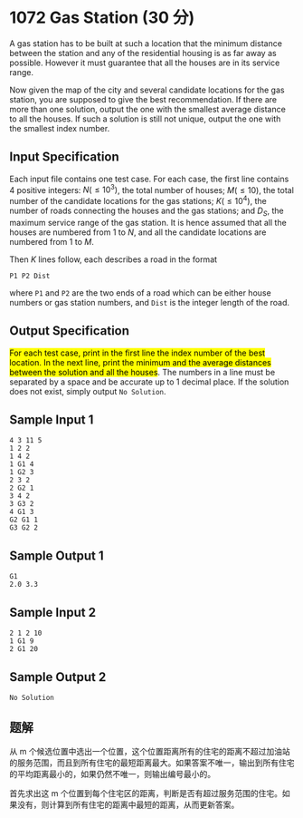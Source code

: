 # 1072 Gas Station (30 分)

A gas station has to be built at such a location that the minimum distance between the station and any of the residential housing is as far away as possible. However it must guarantee that all the houses are in its service range.

Now given the map of the city and several candidate locations for the gas station, you are supposed to give the best recommendation. If there are more than one solution, output the one with the smallest average distance to all the houses. If such a solution is still not unique, output the one with the smallest index number.

## Input Specification

Each input file contains one test case. For each case, the first line contains 4 positive integers: $N (≤10^3)$, the total number of houses; $M (≤10)$, the total number of the candidate locations for the gas stations; $K (≤10^4)$, the number of roads connecting the houses and the gas stations; and $D_S$, the maximum service range of the gas station. It is hence assumed that all the houses are numbered from 1 to $N$, and all the candidate locations are numbered from $1$ to $M$.

Then $K$ lines follow, each describes a road in the format

    P1 P2 Dist

where `P1` and `P2` are the two ends of a road which can be either house numbers or gas station numbers, and `Dist` is the integer length of the road.

## Output Specification

<mark>For each test case, print in the first line the index number of the best location. In the next line, print the minimum and the average distances between the solution and all the houses</mark>. The numbers in a line must be separated by a space and be accurate up to 1 decimal place. If the solution does not exist, simply output `No Solution`.

## Sample Input 1

    4 3 11 5
    1 2 2
    1 4 2
    1 G1 4
    1 G2 3
    2 3 2
    2 G2 1
    3 4 2
    3 G3 2
    4 G1 3
    G2 G1 1
    G3 G2 2

## Sample Output 1

    G1
    2.0 3.3

## Sample Input 2

    2 1 2 10
    1 G1 9
    2 G1 20

## Sample Output 2

    No Solution

## 题解

从 m 个候选位置中选出一个位置，这个位置距离所有的住宅的距离不超过加油站的服务范围，而且到所有住宅的最短距离最大。如果答案不唯一，输出到所有住宅的平均距离最小的，如果仍然不唯一，则输出编号最小的。

首先求出这 m 个位置到每个住宅区的距离，判断是否有超过服务范围的住宅。如果没有，则计算到所有住宅的距离中最短的距离，从而更新答案。
